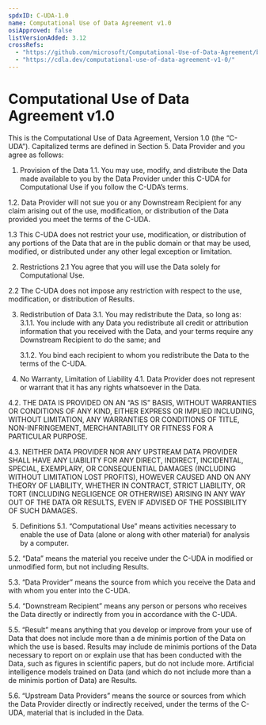 ```yaml
---
spdxID: C-UDA-1.0
name: Computational Use of Data Agreement v1.0
osiApproved: false
listVersionAdded: 3.12
crossRefs: 
  - "https://github.com/microsoft/Computational-Use-of-Data-Agreement/blob/master/C-UDA-1.0.md"
  - "https://cdla.dev/computational-use-of-data-agreement-v1-0/"
---
```


# Computational Use of Data Agreement v1.0

This is the Computational Use of Data Agreement, Version 1.0 (the “C-UDA”). Capitalized terms are defined in Section 5. Data Provider and you agree as follows:

1. Provision of the Data
  1.1. You may use, modify, and distribute the Data made available to you by the Data Provider under this C-UDA for Computational Use if you follow the C-UDA’s terms.

  1.2. Data Provider will not sue you or any Downstream Recipient for any claim arising out of the use, modification, or distribution of the Data provided you meet the terms of the C-UDA.

  1.3 This C-UDA does not restrict your use, modification, or distribution of any portions of the Data that are in the public domain or that may be used, modified, or distributed under any other legal exception or limitation.

2. Restrictions
  2.1 You agree that you will use the Data solely for Computational Use.

  2.2 The C-UDA does not impose any restriction with respect to the use, modification, or distribution of Results.

3. Redistribution of Data
  3.1. You may redistribute the Data, so long as:
    3.1.1. You include with any Data you redistribute all credit or attribution information that you received with the Data, and your terms require any Downstream Recipient to do the same; and

    3.1.2. You bind each recipient to whom you redistribute the Data to the terms of the C-UDA.

4. No Warranty, Limitation of Liability
  4.1. Data Provider does not represent or warrant that it has any rights whatsoever in the Data.

  4.2. THE DATA IS PROVIDED ON AN “AS IS” BASIS, WITHOUT WARRANTIES OR CONDITIONS OF ANY KIND, EITHER EXPRESS OR IMPLIED INCLUDING, WITHOUT LIMITATION, ANY WARRANTIES OR CONDITIONS OF TITLE, NON-INFRINGEMENT, MERCHANTABILITY OR FITNESS FOR A PARTICULAR PURPOSE.

  4.3. NEITHER DATA PROVIDER NOR ANY UPSTREAM DATA PROVIDER SHALL HAVE ANY LIABILITY FOR ANY DIRECT, INDIRECT, INCIDENTAL, SPECIAL, EXEMPLARY, OR CONSEQUENTIAL DAMAGES (INCLUDING WITHOUT LIMITATION LOST PROFITS), HOWEVER CAUSED AND ON ANY THEORY OF LIABILITY, WHETHER IN CONTRACT, STRICT LIABILITY, OR TORT (INCLUDING NEGLIGENCE OR OTHERWISE) ARISING IN ANY WAY OUT OF THE DATA OR RESULTS, EVEN IF ADVISED OF THE POSSIBILITY OF SUCH DAMAGES.

5. Definitions
  5.1. “Computational Use” means activities necessary to enable the use of Data (alone or along with other material) for analysis by a computer.

  5.2. “Data” means the material you receive under the C-UDA in modified or unmodified form, but not including Results.

  5.3. “Data Provider” means the source from which you receive the Data and with whom you enter into the C-UDA.

  5.4. “Downstream Recipient” means any person or persons who receives the Data directly or indirectly from you in accordance with the C-UDA.

  5.5. “Result” means anything that you develop or improve from your use of Data that does not include more than a de minimis portion of the Data on which the use is based. Results may include de minimis portions of the Data necessary to report on or explain use that has been conducted with the Data, such as figures in scientific papers, but do not include more. Artificial intelligence models trained on Data (and which do not include more than a de minimis portion of Data) are Results.

  5.6. “Upstream Data Providers” means the source or sources from which the Data Provider directly or indirectly received, under the terms of the C-UDA, material that is included in the Data.
